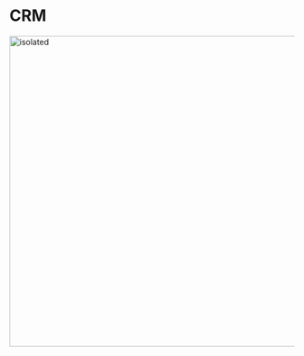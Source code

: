 # CRM

<img src="https://user-images.githubusercontent.com/104380209/170878028-37e6204b-36dd-489c-ad31-be2a00d4cf23.PNG" alt="isolated" width="550"/>